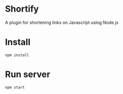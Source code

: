 # Shortify

A plugin for shortening links on Javascript using Node.js

# Install

```shell
npm install
```
# Run server

```shell
npm start
```
